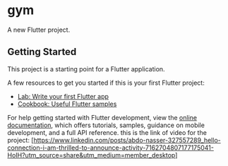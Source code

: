 # gym

A new Flutter project.

## Getting Started

This project is a starting point for a Flutter application.

A few resources to get you started if this is your first Flutter project:

- [Lab: Write your first Flutter app](https://docs.flutter.dev/get-started/codelab)
- [Cookbook: Useful Flutter samples](https://docs.flutter.dev/cookbook)

For help getting started with Flutter development, view the
[online documentation](https://docs.flutter.dev/), which offers tutorials,
samples, guidance on mobile development, and a full API reference.
this is the link of video for the project:
[https://www.linkedin.com/posts/abdo-nasser-327557289_hello-connection-i-am-thrilled-to-announce-activity-7162704807177175041-HoIH?utm_source=share&utm_medium=member_desktop]

